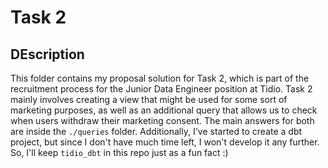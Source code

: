# Task 2

## DEscription 
This folder contains my proposal solution for Task 2, which is part of the recruitment process for the Junior Data Engineer position at Tidio. Task 2 mainly involves creating a view that might be used for some sort of marketing purposes, as well as an additional query that allows us to check when users withdraw their marketing consent. The main answers for both are inside the `./queries` folder. Additionally, I've started to create a dbt project, but since I don't have much time left, I won't develop it any further. So, I'll keep `tidio_dbt` in this repo just as a fun fact :)

